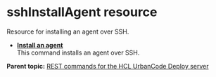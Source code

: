 # sshInstallAgent resource

Resource for installing an agent over SSH.

-   **[Install an agent](../../com.udeploy.api.doc/topics/rest_cli_sshinstallagent_installnewagent_put.md)**  
This command installs an agent over SSH.

**Parent topic:** [REST commands for the HCL UrbanCode Deploy server](../../com.udeploy.reference.doc/topics/rest_api_ref_commands.md)

